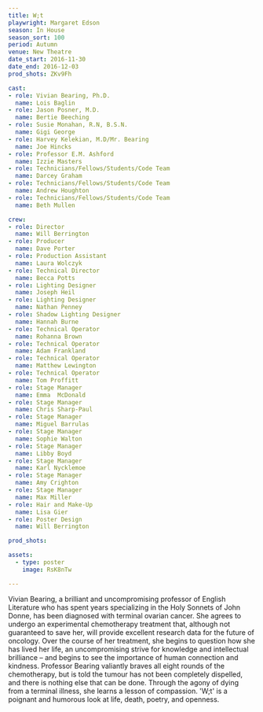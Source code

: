 ```yaml
---
title: W;t
playwright: Margaret Edson
season: In House
season_sort: 100
period: Autumn
venue: New Theatre
date_start: 2016-11-30
date_end: 2016-12-03
prod_shots: ZKv9Fh

cast:
- role: Vivian Bearing, Ph.D.
  name: Lois Baglin
- role: Jason Posner, M.D.
  name: Bertie Beeching
- role: Susie Monahan, R.N, B.S.N.
  name: Gigi George
- role: Harvey Kelekian, M.D/Mr. Bearing
  name: Joe Hincks
- role: Professor E.M. Ashford
  name: Izzie Masters
- role: Technicians/Fellows/Students/Code Team
  name: Darcey Graham
- role: Technicians/Fellows/Students/Code Team
  name: Andrew Houghton
- role: Technicians/Fellows/Students/Code Team
  name: Beth Mullen

crew:
- role: Director
  name: Will Berrington
- role: Producer
  name: Dave Porter
- role: Production Assistant
  name: Laura Wolczyk
- role: Technical Director
  name: Becca Potts
- role: Lighting Designer
  name: Joseph Heil
- role: Lighting Designer
  name: Nathan Penney
- role: Shadow Lighting Designer
  name: Hannah Burne
- role: Technical Operator
  name: Rohanna Brown
- role: Technical Operator
  name: Adam Frankland
- role: Technical Operator
  name: Matthew Lewington
- role: Technical Operator
  name: Tom Proffitt
- role: Stage Manager
  name: Emma  McDonald
- role: Stage Manager
  name: Chris Sharp-Paul
- role: Stage Manager
  name: Miguel Barrulas
- role: Stage Manager
  name: Sophie Walton
- role: Stage Manager
  name: Libby Boyd
- role: Stage Manager
  name: Karl Nycklemoe
- role: Stage Manager
  name: Amy Crighton
- role: Stage Manager
  name: Max Miller
- role: Hair and Make-Up
  name: Lisa Gier
- role: Poster Design
  name: Will Berrington

prod_shots: 

assets:
  - type: poster
    image: RsK8nTw

---
```


Vivian Bearing, a brilliant and uncompromising professor of English Literature who has spent years specializing in the Holy Sonnets of John Donne, has been diagnosed with terminal ovarian cancer. She agrees to undergo an experimental chemotherapy treatment that, although not guaranteed to save her, will provide excellent research data for the future of oncology. Over the course of her treatment, she begins to question how she has lived her life, an uncompromising strive for knowledge and intellectual brilliance – and begins to see the importance of human connection and kindness. Professor Bearing valiantly braves all eight rounds of the chemotherapy, but is told the tumour has not been completely dispelled, and there is nothing else that can be done. Through the agony of dying from a terminal illness, she learns a lesson of compassion. 'W;t' is a poignant and humorous look at life, death, poetry, and openness.
